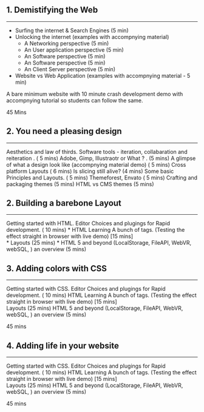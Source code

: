 
## 1. Demistifying the Web
---------------------------

* Surfing the internet & Search Engines (5 min)
* Unlocking the internet     (examples with accompnying material)
	* A Networking perspective (5 min)
	* An User application perspective (5 min)
	* An Software perspective (5 min)
	* An Software perspective (5 min)	
	* An Client Server perspective (5 min)
* Website vs Web Application (examples with accompnying material - 5 min)

A bare minimum website with 10 minute crash development demo with accompnying tutorial so
students can follow the same.

45 Mins


## 2. You need a pleasing design
---------------------------
Aesthetics and law of thirds. 
Software tools - iteration, collabaration and reiteration . ( 5 mins)
Adobe, Gimp, Illustraotr or What ? . (5 mins)
A glimpse of what a design look like (accompnying material demo) ( 5 mins)
Cross platform Layouts ( 6 mins)
Is slicing still alive? (4 mins)
Some basic Principles and Layouts. ( 5 mins)
Themeforest, Envato ( 5 mins)
Crafting and packaging themes (5 mins)
HTML vs CMS themes (5 mins)

	

## 2. Building a barebone Layout
---------------------------
Getting started with HTML. 
Editor Choices and plugings for Rapid development. ( 10 mins)
	* HTML Learning A bunch of tags. (Testing the effect straight in browser with live demo) [15 mins]		
	* Layouts (25 mins)
	* HTML 5 and beyond (LocalStorage, FileAPI, WebVR, webSQL, ) an overview (5 mins)
	


## 3. Adding colors with CSS
---------------------------
Getting started with CSS. 
Editor Choices and plugings for Rapid development. ( 10 mins)
	HTML Learning A bunch of tags. (Testing the effect straight in browser with live demo) [15 mins]		
	Layouts (25 mins)
	HTML 5 and beyond (LocalStorage, FileAPI, WebVR, webSQL, ) an overview (5 mins)
	
	
45 mins


## 4. Adding life in your website
---------------------------
Getting started with CSS. 
Editor Choices and plugings for Rapid development. ( 10 mins)
	HTML Learning A bunch of tags. (Testing the effect straight in browser with live demo) [15 mins]		
	Layouts (25 mins)
	HTML 5 and beyond (LocalStorage, FileAPI, WebVR, webSQL, ) an overview (5 mins)
	
	
45 mins







